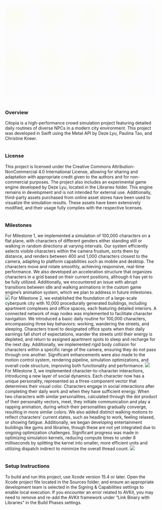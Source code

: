 ![](Assets/Logo.gif)
#
### Overview
Citopia is a high-performance crowd simulation project featuring detailed daily routines of diverse NPCs in a modern city environment. This project was developed in Swift using the Metal API by Deze Lyu, Paulina Tao, and Christine Kneer.
#
### License
This project is licensed under the Creative Commons Attribution-NonCommercial 4.0 International License, allowing for sharing and adaptation with appropriate credit given to the authors and for non-commercial purposes. The project also includes an experimental game engine developed by Deze Lyu, located in the Libraries folder. This engine remains in development and is not intended for external use. Additionally, third-party assets purchased from online asset stores have been used to visualize the simulation results. These assets have been extensively modified, and their usage fully complies with the respective licenses.
#
### Milestones
For Milestone 1, we implemented a simulation of 100,000 characters on a flat plane, with characters of different genders either standing still or walking in random directions at varying intervals. Our system efficiently selects visible characters within the camera frustum, sorts them by distance, and renders between 400 and 1,000 characters closest to the camera, adapting to platform capabilities such as mobile and desktop. The characters move and rotate smoothly, achieving responsive, real-time performance. We also developed an acceleration structure that organizes characters in a grid based on their current positions, although it has yet to be fully utilized. Additionally, we encountered an issue with abrupt transitions between idle and walking animations in the custom game engine’s animation system, which we plan to address in future milestones.
![](Assets/Milestone1.gif)
For Milestone 2, we established the foundation of a large-scale cyberpunk city with 10,000 procedurally generated buildings, including apartment complexes and office spaces, each featuring detailed interiors. A connected network of map nodes was implemented to facilitate character navigation. We introduced a basic daily routine for 100,000 characters, encompassing three key behaviors: working, wandering the streets, and sleeping. Characters travel to designated office spots when their daily earnings fall short of expectations, wander the streets until their energy is depleted, and return to assigned apartment spots to sleep and recharge for the next day. Additionally, we implemented rigid body collision for characters within a specific range of the camera, ensuring they do not pass through one another. Significant enhancements were also made to the motion control system, rendering pipeline, simulation optimizations, and overall code structure, improving both functionality and performance.
![](Assets/Milestone2.gif)
For Milestone 3, we implemented character-to-character interactions, introducing a new layer of social dynamics. Each character now has a unique personality, represented as a three-component vector that determines their visual color. Characters engage in social interactions after completing their daily work and when they have sufficient energy. When two characters with similar personalities, calculated through the dot product of their personality vectors, meet, they initiate communication and play a rapping animation, during which their personalities gradually converge, resulting in more similar colors. We also added distinct walking motions to reflect characters’ current states, such as heading to work, feeling relaxed, or showing fatigue. Additionally, we began developing entertainment buildings like gyms and libraries, though these are not yet integrated due to ongoing optimization challenges. Significant progress was made in optimizing simulation kernels, reducing compute times to under 8 milliseconds by splitting the kernel into smaller, more efficient units and utilizing dispatch indirect to minimize the overall thread count.
![](Assets/Milestone3.gif)
#
### Setup Instructions
To build and run this project, use Xcode version 15.4 or later. Open the Xcode project file located in the Sources folder, and ensure an appropriate development team is selected in the Signing & Capabilities settings to enable local execution. If you encounter an error related to AVKit, you may need to remove and re-add the AVKit framework under “Link Binary with Libraries” in the Build Phases settings.
